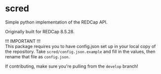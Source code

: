 # scred
Simple python implementation of the REDCap API.

Originally built for REDCap 8.5.28.

!!! IMPORTANT !!!     
This package requires you to have config.json set up in your local copy of the repository. 
Take `scred/config.json.example` and fill in the values, then rename that file as `config.json`.

If contributing, make sure you're pulling from the `develop` branch!
